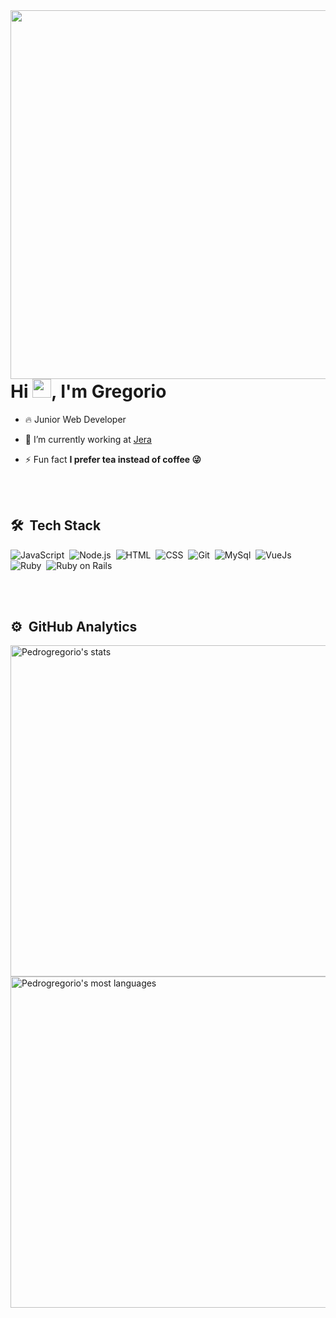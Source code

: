 
<img align="right" height="590em" src="https://user-images.githubusercontent.com/37714863/139561925-f9aeef73-ec88-49d5-a47d-500e06713a18.png"/>
<h1 align="left">Hi <img src="https://raw.githubusercontent.com/kaueMarques/kaueMarques/master/hi.gif" width="30px">, I'm Gregorio</h1>

- 🔥 Junior Web Developer 

- 🔭 I’m currently working at [Jera](https://github.com/jera)

- ⚡ Fun fact **I prefer tea instead of coffee 😜**

<br><br>

## 🛠 &nbsp;Tech Stack

![JavaScript](https://img.shields.io/badge/JavaScript-323330?style=for-the-badge&logo=javascript&logoColor=F7DF1E)&nbsp;
![Node.js](https://img.shields.io/badge/Node.js-339933?style=for-the-badge&logo=nodedotjs&logoColor=white)&nbsp;
![HTML](https://img.shields.io/badge/-HTML-323330?style=for-the-badge&flat&logo=HTML5)&nbsp;
![CSS](https://img.shields.io/badge/-CSS-323330?style=for-the-badge&flat&logo=CSS3&logoColor=1572B6)&nbsp;
![Git](https://img.shields.io/badge/-Git-323330?style=for-the-badge&flat&logo=git)&nbsp;
![MySql](https://img.shields.io/badge/-MySql-blue?style=for-the-badge&flat&logo=mysql&logoColor=white)&nbsp;
![VueJs](https://img.shields.io/badge/-Vuejs-605b55?style=for-the-badge&flat&logo=vue.js)&nbsp;
![Ruby](https://img.shields.io/badge/Ruby-CC342D?style=for-the-badge&logo=ruby&logoColor=white)&nbsp;
![Ruby on Rails](https://img.shields.io/badge/Ruby_on_Rails-CC0000?style=for-the-badge&logo=ruby-on-rails&logoColor=white)&nbsp;

<br><br>

## ⚙️ &nbsp;GitHub Analytics

<p align="left">
<img width="530em" src="https://github-readme-stats.vercel.app/api?username=Pedrogregorio&show_icons=true&theme=vision-friendly-dark" alt="Pedrogregorio's stats"/>
<img width="530em" src="https://github-readme-stats.vercel.app/api/top-langs/?username=Pedrogregorio&layout=compact&theme=vision-friendly-dark" alt="Pedrogregorio's most languages"/>
</p>
